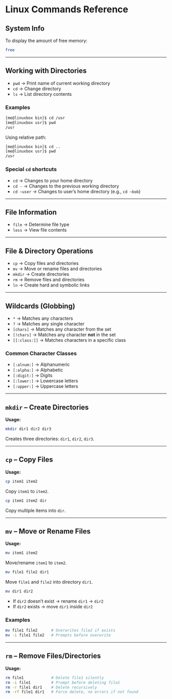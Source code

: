 
# Linux Commands Reference

## System Info
To display the amount of free memory:
```bash
free
````

---

## Working with Directories

* `pwd` → Print name of current working directory
* `cd` → Change directory
* `ls` → List directory contents

### Examples

```bash
[me@linuxbox bin]$ cd /usr
[me@linuxbox usr]$ pwd
/usr
```

Using relative path:

```bash
[me@linuxbox bin]$ cd ..
[me@linuxbox usr]$ pwd
/usr
```

### Special `cd` shortcuts

* `cd` → Changes to your home directory
* `cd -` → Changes to the previous working directory
* `cd ~user` → Changes to user’s home directory (e.g., `cd ~bob`)

---

## File Information

* `file` → Determine file type
* `less` → View file contents

---

## File & Directory Operations

* `cp` → Copy files and directories
* `mv` → Move or rename files and directories
* `mkdir` → Create directories
* `rm` → Remove files and directories
* `ln` → Create hard and symbolic links

---

## Wildcards (Globbing)

* `*` → Matches any characters
* `?` → Matches any single character
* `[chars]` → Matches any character from the set
* `[!chars]` → Matches any character **not** in the set
* `[[:class:]]` → Matches characters in a specific class

### Common Character Classes

* `[:alnum:]` → Alphanumeric
* `[:alpha:]` → Alphabetic
* `[:digit:]` → Digits
* `[:lower:]` → Lowercase letters
* `[:upper:]` → Uppercase letters

---

## `mkdir` – Create Directories

**Usage:**

```bash
mkdir dir1 dir2 dir3
```

Creates three directories: `dir1`, `dir2`, `dir3`.

---

## `cp` – Copy Files

**Usage:**

```bash
cp item1 item2
```

Copy `item1` to `item2`.

```bash
cp item1 item2 dir
```

Copy multiple items into `dir`.

---

## `mv` – Move or Rename Files

**Usage:**

```bash
mv item1 item2
```

Move/rename `item1` to `item2`.

```bash
mv file1 file2 dir1
```

Move `file1` and `file2` into directory `dir1`.

```bash
mv dir1 dir2
```

* If `dir2` doesn’t exist → rename `dir1` → `dir2`
* If `dir2` exists → move `dir1` inside `dir2`

### Examples

```bash
mv file1 file2      # Overwrites file2 if exists
mv -i file1 file2   # Prompts before overwrite
```

---

## `rm` – Remove Files/Directories

**Usage:**

```bash
rm file1            # Delete file1 silently
rm -i file1         # Prompt before deleting file1
rm -r file1 dir1    # Delete recursively
rm -rf file1 dir1   # Force delete, no errors if not found
```

```
